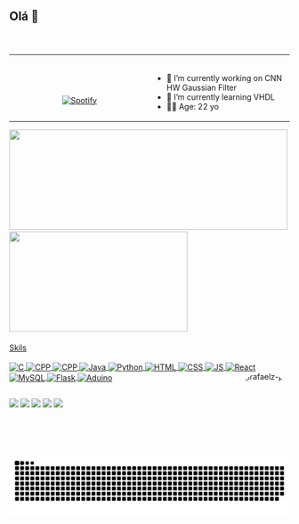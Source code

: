 ## Olá 👋
<header>
  <link rel="stylesheet" href="https://cdn.jsdelivr.net/gh/devicons/devicon@v2.15.1/devicon.min.css">
</header>

<table width="100%"> 
  <tr>
    <td width="50%">
      
  &nbsp; <br> <center>[![Spotify](https://novatorem-eosin-iota.vercel.app/api/spotify)](https://open.spotify.com/user/5p5xm5wab2ej58ns4j76moqkf) </center>
    </td>
<td width="50%">
&nbsp;<p align="center">
  
- 🔭 I’m currently working on CNN HW Gaussian Filter 
- 🌱 I’m currently learning VHDL
- 👴🏼 Age: 22 yo
  </p>
  </td>
</table>
</div>


<div align="left">
    <a href="https://github.com/lrafaelz">
    <img width="500em" height="180em" src="https://github-readme-stats.vercel.app/api?username=lrafaelz&show_icons=true&theme=dark&include_all_commits=true&count_private=true"/>
    <img width="320em" height="180em" src="https://github-readme-stats.vercel.app/api/top-langs/?username=lrafaelz&layout=compact&langs_count=7&theme=dark"/>
</div>
  
<div style="display: inline_block"><br>
  Skils
  <br><br>
  <img align="center" alt="C" height="30" width="40" src="https://cdn.jsdelivr.net/gh/devicons/devicon/icons/c/c-original.svg">
  <img align="center" alt="CPP" height="30" width="40" src="https://cdn.jsdelivr.net/gh/devicons/devicon/icons/cplusplus/cplusplus-original.svg">
  <img align="center" alt="CPP" height="30" width="40" src="https://cdn.jsdelivr.net/gh/devicons/devicon/icons/csharp/csharp-original.svg" />
  <img align="center" alt="Java" height="30" width="40" src="https://cdn.jsdelivr.net/gh/devicons/devicon/icons/java/java-original.svg">
  <img align="center" alt="Python" height="30" width="40" src="https://cdn.jsdelivr.net/gh/devicons/devicon/icons/python/python-original.svg">
  <img align="center" alt="HTML" height="30" width="40" src="https://cdn.jsdelivr.net/gh/devicons/devicon/icons/html5/html5-original.svg">
  <img align="center" alt="CSS" height="30" width="40" src="https://cdn.jsdelivr.net/gh/devicons/devicon/icons/css3/css3-original.svg">
  <img align="center" alt="JS" height="30" width="40" src="https://cdn.jsdelivr.net/gh/devicons/devicon/icons/javascript/javascript-plain.svg">
  <img align="center" alt="React" height="30" width="40" src="https://cdn.jsdelivr.net/gh/devicons/devicon/icons/react/react-original.svg" />
  <img align="center" alt="MySQL" height="30" width="40" src="https://cdn.jsdelivr.net/gh/devicons/devicon/icons/mysql/mysql-original.svg" />
  <img align="center" alt="Flask" height="30" width="40" src="https://cdn.jsdelivr.net/gh/devicons/devicon/icons/flask/flask-original-wordmark.svg"/> 
  <img align="center" alt="Aduino" height="30" width="40" src="https://cdn.jsdelivr.net/gh/devicons/devicon/icons/arduino/arduino-original-wordmark.svg" />
          
          
          
          
  


 
<img align="right" alt="lrafaelz-pic" height="150" style="border-radius:50px;" src="https://i.ibb.co/tbQG3cC/profile-Picture.jpg" >
</div>
  
  ##
 
<div> 
  <a href="https://wa.me/5535999638294?text=Ol%C3%A1,%20vim%20pelo%20seu%20perfil%20do%20Github" target="_blank"><img src="https://img.shields.io/badge/WhatsApp-25D366?style=for-the-badge&logo=whatsapp&logoColor=white" target="_blank"></a>
  <a href="https://instagram.com/lrafaelz" target="_blank"><img src="https://img.shields.io/badge/-Instagram-%23E4405F?style=for-the-badge&logo=instagram&logoColor=white" target="_blank"></a> 
 <a href="https://discordapp.com/users/487971510225731584" target="_blank"><img src="https://img.shields.io/badge/Discord-7289DA?style=for-the-badge&logo=discord&logoColor=white" target="_blank"></a> 
  <a href = "mailto:rafaelmelo.aluno@unipampa.edu.br"><img src="https://img.shields.io/badge/-Gmail-%23333?style=for-the-badge&logo=gmail&logoColor=white" target="_blank"></a>
  <a href="https://www.linkedin.com/in/lrafaelz/" target="_blank"><img src="https://img.shields.io/badge/-LinkedIn-%230077B5?style=for-the-badge&logo=linkedin&logoColor=white" target="_blank"></a> 
 
</div>

<br clear="both">

<img src="https://raw.githubusercontent.com/lrafaelz/lrafaelz/output/snake.svg" alt="Snake animation" />

###

  

